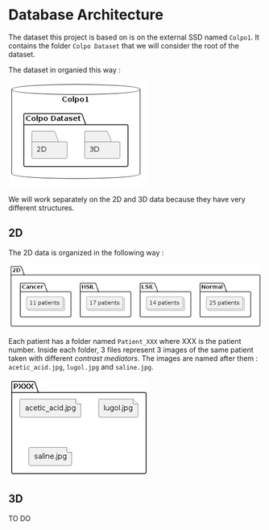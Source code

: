 # Database Architecture

The dataset this project is based on is on the external SSD named `Colpo1`. It contains the folder `Colpo Dataset` that we will consider the root of the dataset.

The dataset in organied this way :

![Global architecture](png/global_architecture.png)

We will work separately on the 2D and 3D data because they have very different structures. 

## 2D

The 2D data is organized in the following way :

![2D data architecture](png/2D_data_architecture.png)

Each patient has a folder named `Patient_XXX` where XXX is the patient number. Inside each folder, 3 files represent 3 images of the same patient taken with different *contrast mediators*. The images are named after them : `acetic_acid.jpg`, `lugol.jpg` and `saline.jpg`. 

![2D patient data](png/2D_patient_data.png)


## 3D 

TO DO
